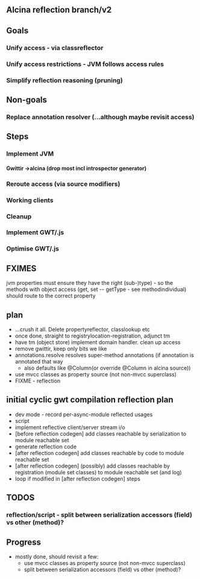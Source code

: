 ## Alcina reflection branch/v2

## Goals
### Unify access - via classreflector
### Unify access restrictions - JVM follows access rules
### Simplify reflection reasoning (pruning)


## Non-goals
### Replace annotation resolver (...although maybe revisit access)

## Steps
### Implement JVM
#### Gwittir ->alcina (drop most incl introspector generator)
### Reroute access (via source modifiers)
### Working clients
### Cleanup 
### Implement GWT/.js
### Optimise GWT/.js

## FXIMES
jvm properties must ensure they have the right (sub-)type) - so the methods with object access (get, set -- getType - see methodindividual)
should route to the correct property

## plan
*	...crush it all. Delete propertyreflector, classlookup etc
*	once done, straight to registrylocation-registration, adjunct tm
*	have tm (object store) implement domain handler. clean up access
*	remove gwittir, keep only bits we like
*	annotations.resolve resolves super-method annotations (if annotation is annotated that way 
	- also defaults like @Column(or override @Column in alcina source))
*	use mvcc classes as property source (not non-mvcc superclass)
*	FIXME - reflection

## initial cyclic gwt compilation reflection plan
*	dev mode - record per-async-module reflected usages
*	script
  *	implement reflective client/server stream i/o
  *	[before reflection codegen] add classes reachable by serialization to module reachable set
  *	generate reflection code
  *	[after reflection codegen] add classes reachable by code to module reachable set
  *	[after reflection codegen] (possibly) add classes reachable by registration (module set classes) to module reachable set (and log)
  *	loop if modified in [after reflection codegen] steps

##  	TODOS
### 	reflection/script - split between serialization accessors (field) vs other (method)?

## Progress
* mostly done, should revisit a few:
  * use mvcc classes as property source (not non-mvcc superclass)
  * split between serialization accessors (field) vs other (method)?
  
  
  